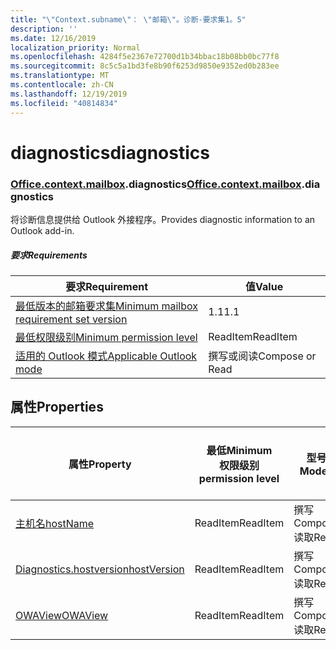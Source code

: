 ```yaml
---
title: "\"Context.subname\"： \"邮箱\"。诊断-要求集1。5"
description: ''
ms.date: 12/16/2019
localization_priority: Normal
ms.openlocfilehash: 4284f5e2367e72700d1b34bbac18b08bb0bc77f8
ms.sourcegitcommit: 8c5c5a1bd3fe8b90f6253d9850e9352ed0b283ee
ms.translationtype: MT
ms.contentlocale: zh-CN
ms.lasthandoff: 12/19/2019
ms.locfileid: "40814834"
---
```

# <a name="diagnostics"></a><span data-ttu-id="8a11d-102">diagnostics</span><span class="sxs-lookup"><span data-stu-id="8a11d-102">diagnostics</span></span>

### <a name="officeofficemdcontextofficecontextmdmailboxofficecontextmailboxmddiagnostics"></a><span data-ttu-id="8a11d-103">[Office](office.md)[.context](office.context.md)[.mailbox](office.context.mailbox.md).diagnostics</span><span class="sxs-lookup"><span data-stu-id="8a11d-103">[Office](office.md)[.context](office.context.md)[.mailbox](office.context.mailbox.md).diagnostics</span></span>

<span data-ttu-id="8a11d-104">将诊断信息提供给 Outlook 外接程序。</span><span class="sxs-lookup"><span data-stu-id="8a11d-104">Provides diagnostic information to an Outlook add-in.</span></span>

##### <a name="requirements"></a><span data-ttu-id="8a11d-105">要求</span><span class="sxs-lookup"><span data-stu-id="8a11d-105">Requirements</span></span>

|<span data-ttu-id="8a11d-106">要求</span><span class="sxs-lookup"><span data-stu-id="8a11d-106">Requirement</span></span>| <span data-ttu-id="8a11d-107">值</span><span class="sxs-lookup"><span data-stu-id="8a11d-107">Value</span></span>|
|---|---|
|[<span data-ttu-id="8a11d-108">最低版本的邮箱要求集</span><span class="sxs-lookup"><span data-stu-id="8a11d-108">Minimum mailbox requirement set version</span></span>](../../requirement-sets/outlook-api-requirement-sets.md)| <span data-ttu-id="8a11d-109">1.1</span><span class="sxs-lookup"><span data-stu-id="8a11d-109">1.1</span></span>|
|[<span data-ttu-id="8a11d-110">最低权限级别</span><span class="sxs-lookup"><span data-stu-id="8a11d-110">Minimum permission level</span></span>](/outlook/add-ins/understanding-outlook-add-in-permissions)| <span data-ttu-id="8a11d-111">ReadItem</span><span class="sxs-lookup"><span data-stu-id="8a11d-111">ReadItem</span></span>|
|[<span data-ttu-id="8a11d-112">适用的 Outlook 模式</span><span class="sxs-lookup"><span data-stu-id="8a11d-112">Applicable Outlook mode</span></span>](/outlook/add-ins/#extension-points)| <span data-ttu-id="8a11d-113">撰写或阅读</span><span class="sxs-lookup"><span data-stu-id="8a11d-113">Compose or Read</span></span>|

## <a name="properties"></a><span data-ttu-id="8a11d-114">属性</span><span class="sxs-lookup"><span data-stu-id="8a11d-114">Properties</span></span>

| <span data-ttu-id="8a11d-115">属性</span><span class="sxs-lookup"><span data-stu-id="8a11d-115">Property</span></span> | <span data-ttu-id="8a11d-116">最低</span><span class="sxs-lookup"><span data-stu-id="8a11d-116">Minimum</span></span><br><span data-ttu-id="8a11d-117">权限级别</span><span class="sxs-lookup"><span data-stu-id="8a11d-117">permission level</span></span> | <span data-ttu-id="8a11d-118">型号</span><span class="sxs-lookup"><span data-stu-id="8a11d-118">Modes</span></span> | <span data-ttu-id="8a11d-119">返回类型</span><span class="sxs-lookup"><span data-stu-id="8a11d-119">Return type</span></span> | <span data-ttu-id="8a11d-120">最低</span><span class="sxs-lookup"><span data-stu-id="8a11d-120">Minimum</span></span><br><span data-ttu-id="8a11d-121">要求集</span><span class="sxs-lookup"><span data-stu-id="8a11d-121">requirement set</span></span> |
|---|---|---|---|:---:|
| [<span data-ttu-id="8a11d-122">主机名</span><span class="sxs-lookup"><span data-stu-id="8a11d-122">hostName</span></span>](/javascript/api/outlook/office.diagnostics?view=outlook-js-1.5#hostname) | <span data-ttu-id="8a11d-123">ReadItem</span><span class="sxs-lookup"><span data-stu-id="8a11d-123">ReadItem</span></span> | <span data-ttu-id="8a11d-124">撰写</span><span class="sxs-lookup"><span data-stu-id="8a11d-124">Compose</span></span><br><span data-ttu-id="8a11d-125">读取</span><span class="sxs-lookup"><span data-stu-id="8a11d-125">Read</span></span> | <span data-ttu-id="8a11d-126">String</span><span class="sxs-lookup"><span data-stu-id="8a11d-126">String</span></span> | [<span data-ttu-id="8a11d-127">1.1</span><span class="sxs-lookup"><span data-stu-id="8a11d-127">1.1</span></span>](../requirement-set-1.1/outlook-requirement-set-1.1.md) |
| [<span data-ttu-id="8a11d-128">Diagnostics.hostversion</span><span class="sxs-lookup"><span data-stu-id="8a11d-128">hostVersion</span></span>](/javascript/api/outlook/office.diagnostics?view=outlook-js-1.5#hostversion) | <span data-ttu-id="8a11d-129">ReadItem</span><span class="sxs-lookup"><span data-stu-id="8a11d-129">ReadItem</span></span> | <span data-ttu-id="8a11d-130">撰写</span><span class="sxs-lookup"><span data-stu-id="8a11d-130">Compose</span></span><br><span data-ttu-id="8a11d-131">读取</span><span class="sxs-lookup"><span data-stu-id="8a11d-131">Read</span></span> | <span data-ttu-id="8a11d-132">String</span><span class="sxs-lookup"><span data-stu-id="8a11d-132">String</span></span> | [<span data-ttu-id="8a11d-133">1.1</span><span class="sxs-lookup"><span data-stu-id="8a11d-133">1.1</span></span>](../requirement-set-1.1/outlook-requirement-set-1.1.md) |
| [<span data-ttu-id="8a11d-134">OWAView</span><span class="sxs-lookup"><span data-stu-id="8a11d-134">OWAView</span></span>](/javascript/api/outlook/office.diagnostics?view=outlook-js-1.5#owaview) | <span data-ttu-id="8a11d-135">ReadItem</span><span class="sxs-lookup"><span data-stu-id="8a11d-135">ReadItem</span></span> | <span data-ttu-id="8a11d-136">撰写</span><span class="sxs-lookup"><span data-stu-id="8a11d-136">Compose</span></span><br><span data-ttu-id="8a11d-137">读取</span><span class="sxs-lookup"><span data-stu-id="8a11d-137">Read</span></span> | <span data-ttu-id="8a11d-138">String</span><span class="sxs-lookup"><span data-stu-id="8a11d-138">String</span></span> | [<span data-ttu-id="8a11d-139">1.1</span><span class="sxs-lookup"><span data-stu-id="8a11d-139">1.1</span></span>](../requirement-set-1.1/outlook-requirement-set-1.1.md) |
